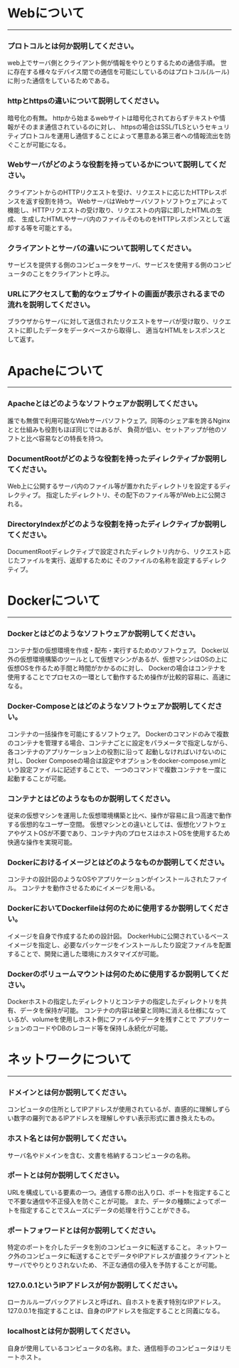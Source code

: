 # Webについて
---
### プロトコルとは何か説明してください。

web上でサーバ側とクライアント側が情報をやりとりするための通信手順。
世に存在する様々なデバイス間での通信を可能にしているのはプロトコル(ルール)に則った通信をしているためである。

### httpとhttpsの違いについて説明してください。

暗号化の有無。
httpから始まるwebサイトは暗号化されておらずテキストや情報がそのまま通信されているのに対し、
httpsの場合はSSL/TLSというセキュリティプロトコルを運用し通信することによって悪意ある第三者への情報流出を防ぐことが可能になる。

### Webサーバがどのような役割を持っているかについて説明してください。

クライアントからのHTTPリクエストを受け、リクエストに応じたHTTPレスポンスを返す役割を持つ。
WebサーバはWebサーバソフトソフトウェアによって機能し、HTTPリクエストの受け取り、リクエストの内容に即したHTMLの生成、
生成したHTMLやサーバ内のファイルそのものをHTTPレスポンスとして返却する等を可能とする。

### クライアントとサーバの違いについて説明してください。

サービスを提供する側のコンピュータをサーバ、サービスを使用する側のコンピュータのことをクライアントと呼ぶ。

### URLにアクセスして動的なウェブサイトの画面が表示されるまでの流れを説明してください。

ブラウザからサーバに対して送信されたリクエストをサーバが受け取り、リクエストに即したデータをデータベースから取得し、
適当なHTMLをレスポンスとして返す。


# Apacheについて
---
### Apacheとはどのようなソフトウェアか説明してください。

誰でも無償で利用可能なWebサーバソフトウェア。同等のシェア率を誇るNginxとと仕組みも役割もほぼ同じではあるが、
負荷が低い、セットアップが他のソフトと比べ容易などの特長を持つ。

### DocumentRootがどのような役割を持ったディレクティブか説明してください。

Web上に公開するサーバ内のファイル等が置かれたディレクトリを設定するディレクティブ。
指定したディレクトリ、その配下のファイル等がWeb上に公開される。

### DirectoryIndexがどのような役割を持ったディレクティブか説明してください。

DocumentRootディレクティブで設定されたディレクトリ内から、リクエスト応じたファイルを実行、返却するために
そのファイルの名称を設定するディレクティブ。



# Dockerについて
---
### Dockerとはどのようなソフトウェアか説明してください。

コンテナ型の仮想環境を作成・配布・実行するためのソフトウェア。
Docker以外の仮想環境構築のツールとして仮想マシンがあるが、仮想マシンはOSの上に仮想OSを作るため手間と時間がかかるのに対し、
Dockerの場合はコンテナを使用することでプロセスの一環として動作するため操作が比較的容易に、高速になる。


### Docker-Composeとはどのようなソフトウェアか説明してください。

コンテナの一括操作を可能にするソフトウェア。
Dockerのコマンドのみで複数のコンテナを管理する場合、コンテナごとに設定をパラメータで指定しながら、各コンテナのアプリケーション上の役割に沿って
起動しなければいけないのに対し、Docker Composeの場合は設定やオプションをdocker-compose.ymlという設定ファイルに記述することで、
一つのコマンドで複数コンテナを一度に起動することが可能。

### コンテナとはどのようなものか説明してください。

従来の仮想マシンを運用した仮想環境構築と比べ、操作が容易に且つ高速で動作する仮想的なユーザー空間。
仮想マシンとの違いとしては、仮想化ソフトウェアやゲストOSが不要であり、コンテナ内のプロセスはホストOSを使用するため快適な操作を実現可能。

### Dockerにおけるイメージとはどのようなものか説明してください。

コンテナの設計図のようなOSやアプリケーションがインストールされたファイル。
コンテナを動作させるためにイメージを用いる。

### DockerにおいてDockerfileは何のために使用するか説明してください。

イメージを自身で作成するための設計図。
DockerHubに公開されているベースイメージを指定し、必要なパッケージをインストールしたり設定ファイルを配置することで、開発に適した環境にカスタマイズが可能。

### Dockerのボリュームマウントは何のために使用するか説明してください。

Dockerホストの指定したディレクトリとコンテナの指定したディレクトリを共有、データを保持が可能。
コンテナの内容は破棄と同時に消える仕様になっているが、volumeを使用しホスト側にファイルやデータを残すことで
アプリケーションのコードやDBのレコード等を保持し永続化が可能。


# ネットワークについて
---
### ドメインとは何か説明してください。

コンピュータの住所としてIPアドレスが使用されているが、直感的に理解しずらい数字の羅列であるIPアドレスを理解しやすい表示形式に置き換えたもの。

### ホスト名とは何か説明してください。

サーバ名やドメインを含む、文書を格納するコンピュータの名称。

### ポートとは何か説明してください。

URLを構成している要素の一つ。通信する際の出入り口、ポートを指定することで不要な通信や不正侵入を防ぐことが可能。
また、データの種類によってポートを指定することでスムーズにデータの処理を行うことができる。

### ポートフォワードとは何か説明してください。

特定のポートを介したデータを別のコンピュータに転送すること。
ネットワーク外のコンピュータに転送することでデータやIPアドレスが直接クライアントとサーバでやりとりされないため、
不正な通信の侵入を予防することが可能。

### 127.0.0.1というIPアドレスが何か説明してください。

ローカルループバックアドレスと呼ばれ、自ホストを表す特別なIPアドレス。
127.0.0.1を指定することは、自身のIPアドレスを指定することと同義になる。

### localhostとは何か説明してください。

自身が使用しているコンピュータの名称。また、通信相手のコンピュータはリモートホスト。


